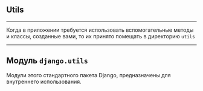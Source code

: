 Utils
---
---

Когда в приложении требуется использовать вспомогательные методы и классы, 
созданные вами, то их принято помещать в директорию `utils` 

---
Модуль `django.utils`
---

Модули этого стандартного пакета Django, предназначены для внутреннего 
использования.
